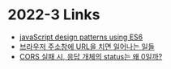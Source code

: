 <h1>2022-3 Links</h1><ul><li><a href="https://loredanacirstea.github.io/es6-design-patterns">javaScript design patterns using ES6</a></li><li><a href="https://maxkim-j.github.io/posts/packet-travel">브라우저 주소창에 URL을 치면 일어나는 일들</a></li><li><a href="https://huns.me/development/2297">CORS 실패 시, 응답 개체의 status는 왜 0일까?</a></li></ul>